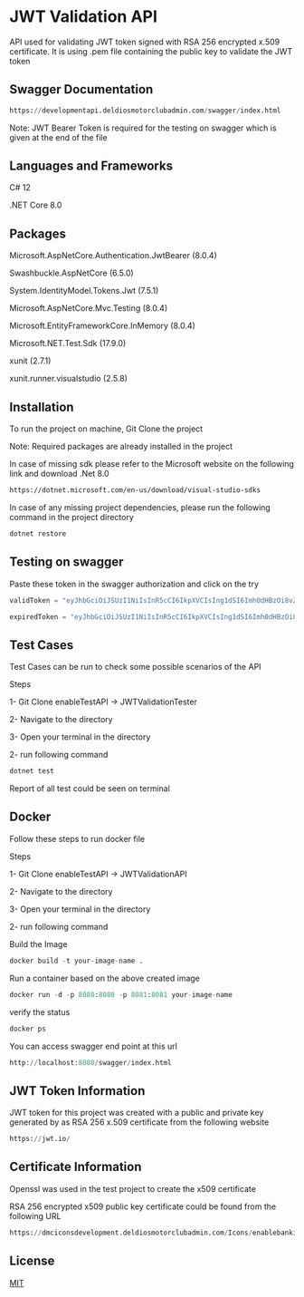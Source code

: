 # JWT Validation API

API used for validating JWT token signed with RSA 256 encrypted x.509 certificate.
It is using .pem file containing the public key to validate the JWT token

## Swagger Documentation

```python
https://developmentapi.deldiosmotorclubadmin.com/swagger/index.html
```

Note: JWT Bearer Token is required for the testing on swagger which is given at the end of the file


## Languages and Frameworks
C# 12

.NET Core 8.0

## Packages
Microsoft.AspNetCore.Authentication.JwtBearer (8.0.4)

Swashbuckle.AspNetCore (6.5.0)

System.IdentityModel.Tokens.Jwt (7.5.1)

Microsoft.AspNetCore.Mvc.Testing (8.0.4)

Microsoft.EntityFrameworkCore.InMemory (8.0.4) 

Microsoft.NET.Test.Sdk (17.9.0)

xunit (2.7.1)

xunit.runner.visualstudio (2.5.8)


## Installation

To run the project on machine, Git Clone the project

Note: Required packages are already installed in the project 

In case of missing sdk please refer to the Microsoft website on the following link and download .Net 8.0


```bash
https://dotnet.microsoft.com/en-us/download/visual-studio-sdks
```
In case of any missing project dependencies, please run the following command in the project directory

```bash
dotnet restore
```


## Testing on swagger

Paste these token in the swagger authorization and click on the try

```python
validToken = "eyJhbGciOiJSUzI1NiIsInR5cCI6IkpXVCIsIng1dSI6Imh0dHBzOi8vZG1jaWNvbnNkZXZlbG9wbWVudC5kZWxkaW9zbW90b3JjbHViYWRtaW4uY29tL0ljb25zL2VuYWJsZWJhbmtpbmd0ZXN0LWNlcnQtcHVibGljLnBlbSJ9.eyJzdWIiOiIxMjM0NTY3ODkwIiwibmFtZSI6Ik0gVGFsaGEgQXJzaGFkIiwiaWF0IjoxNTc4NzcwMDAwLCJleHAiOjE3Nzg3NTIwMDB9.dzjDBpeTKqW7FGYj9Utz0m_1iak6TkgyFEGL1j6AfpaWYlc46d_ROUhtnp5TsZc5XPBaW1fGoZ5vrG5jf080bJm0MUhBMsMoUHmUnU5PFhkpyZhY1ZXxl6ic-wMWeKU4o4OBgDroQS8eme1bht6MmodZrMWTWyfevw_rprzvz1Yv7qvZP7yElaXOFBNdpODP3vLMve_Pq9HTkfk3VBpW-My8wuOEIy9ZbrXD84Yhib72pFNHa7p_m_fgP947qprh-TgeZ9PViU3LHYCPlrumMUv4U69wPTRVpgoyq5hnqlDbPM-FaxhR7Jg_FQ9kKofHrj6dWWMWOZIbeCgIoS0uIg"

expiredToken = "eyJhbGciOiJSUzI1NiIsInR5cCI6IkpXVCIsIng1dSI6Imh0dHBzOi8vZG1jaWNvbnNkZXZlbG9wbWVudC5kZWxkaW9zbW90b3JjbHViYWRtaW4uY29tL0ljb25zL2VuYWJsZWJhbmtpbmd0ZXN0LWNlcnQtcHVibGljLnBlbSJ9.eyJzdWIiOiIxMjM0NTY3ODkwIiwibmFtZSI6Ik0gVGFsaGEgQXJzaGFkIiwiaWF0IjoxMjc4NzcwMDAwLCJleHAiOjEyNzg3NTIwMDB9.ThtD6C-xq6SbZV9WdgdsCNmsLtfnm2xxJgVrOxPQKNjhTQ3sLhBRX-NWzO4T4_7Ttg0Hm1sSZhu-IoUDqbuFR-1ijeytr2C4KIe_ZsSKkX5T27_AafXZgNVQ2oU6HD4ynGLMyiTwzvnWyIVcHfVmcL0sI2MNhyt4fxtCirv-pQhB6jLVjgAMcOr3IFsCeMkmmPBUBna2h4Q8n0rXIUrZdP0a71rkc-IoSORCgu1ex68xV5yPVl6hne9fAc6t6yoYjJMfbvzpo79Bq__qeQY_6hi7zL44cL34Fz_5pc1HTuQxYo7wxZU548l8x5WnreIVdQGd9rreMgDeLOIor7fvgw"

```

## Test Cases
Test Cases can be run to check some possible scenarios of the API

Steps

1- Git Clone enableTestAPI -> JWTValidationTester

2- Navigate to the directory

3- Open your terminal in the directory

2- run following command

```python
dotnet test
```
Report of all test could be seen on terminal

## Docker
Follow these steps to run docker file

Steps

1- Git Clone enableTestAPI -> JWTValidationAPI

2- Navigate to the directory

3- Open your terminal in the directory

2- run following command

Build the Image
```python
docker build -t your-image-name .
```

Run a container based on the above created image 

```python
docker run -d -p 8080:8080 -p 8081:8081 your-image-name
```

verify the status

```python
docker ps
```

You can access swagger end point at this url

```python
http://localhost:8080/swagger/index.html
```

## JWT Token Information

JWT token for this project was created with a public and private key generated by as RSA 256 x.509 certificate from the following website

```python
https://jwt.io/
```

## Certificate Information
Openssl was used in the test project to create the x509 certificate

RSA 256 encrypted x509 public key certificate could be found from the following URL

```python
https://dmciconsdevelopment.deldiosmotorclubadmin.com/Icons/enablebankingtest-cert-public.pem
```

## License

[MIT](https://choosealicense.com/licenses/mit/)
